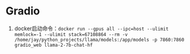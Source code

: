 # Gradio
1. docker启动命令：`docker run --gpus all --ipc=host --ulimit memlock=-1 --ulimit stack=67108864 --rm -v /home/jay/python_projects/llama/models:/app/models -p 7860:7860 gradio_web llama-2-7b-chat-hf`
